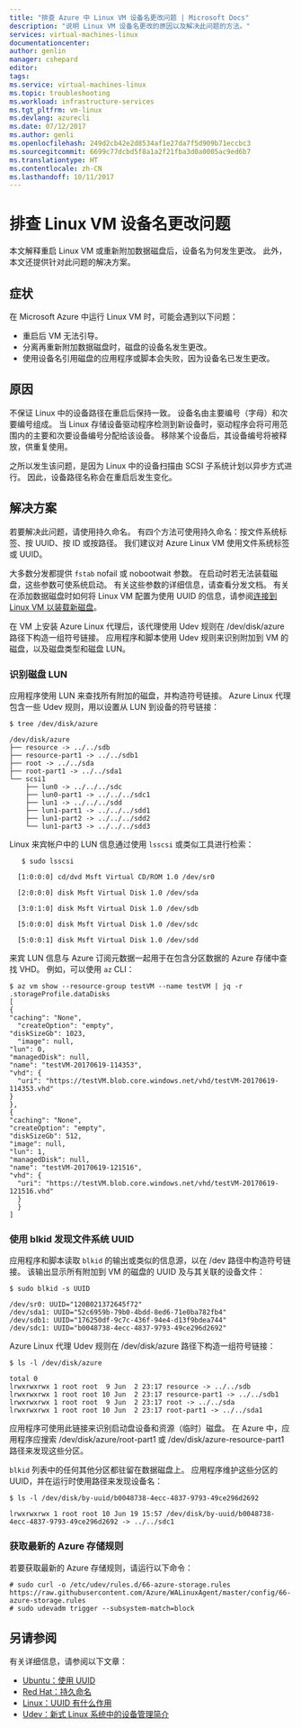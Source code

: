 ```yaml
---
title: "排查 Azure 中 Linux VM 设备名更改问题 | Microsoft Docs"
description: "说明 Linux VM 设备名更改的原因以及解决此问题的方法。"
services: virtual-machines-linux
documentationcenter: 
author: genlin
manager: cshepard
editor: 
tags: 
ms.service: virtual-machines-linux
ms.topic: troubleshooting
ms.workload: infrastructure-services
ms.tgt_pltfrm: vm-linux
ms.devlang: azurecli
ms.date: 07/12/2017
ms.author: genli
ms.openlocfilehash: 249d2cb42e2d8534af1e27da7f5d909b71eccbc3
ms.sourcegitcommit: 6699c77dcbd5f8a1a2f21fba3d0a0005ac9ed6b7
ms.translationtype: HT
ms.contentlocale: zh-CN
ms.lasthandoff: 10/11/2017
---
```

# <a name="troubleshoot-linux-vm-device-name-changes"></a>排查 Linux VM 设备名更改问题

本文解释重启 Linux VM 或重新附加数据磁盘后，设备名为何发生更改。 此外，本文还提供针对此问题的解决方案。

## <a name="symptoms"></a>症状
在 Microsoft Azure 中运行 Linux VM 时，可能会遇到以下问题：

- 重启后 VM 无法引导。
- 分离再重新附加数据磁盘时，磁盘的设备名发生更改。
- 使用设备名引用磁盘的应用程序或脚本会失败，因为设备名已发生更改。

## <a name="cause"></a>原因

不保证 Linux 中的设备路径在重启后保持一致。 设备名由主要编号（字母）和次要编号组成。 当 Linux 存储设备驱动程序检测到新设备时，驱动程序会将可用范围内的主要和次要设备编号分配给该设备。 移除某个设备后，其设备编号将被释放，供重复使用。

之所以发生该问题，是因为 Linux 中的设备扫描由 SCSI 子系统计划以异步方式进行。 因此，设备路径名称会在重启后发生变化。 

## <a name="solution"></a>解决方案

若要解决此问题，请使用持久命名。 有四个方法可使用持久命名：按文件系统标签、按 UUID、按 ID 或按路径。 我们建议对 Azure Linux VM 使用文件系统标签或 UUID。 

大多数分发都提供 `fstab` nofail 或 nobootwait 参数。 在启动时若无法装载磁盘，这些参数可使系统启动。 有关这些参数的详细信息，请查看分发文档。 有关在添加数据磁盘时如何将 Linux VM 配置为使用 UUID 的信息，请参阅[连接到 Linux VM 以装载新磁盘](add-disk.md#connect-to-the-linux-vm-to-mount-the-new-disk)。 

在 VM 上安装 Azure Linux 代理后，该代理使用 Udev 规则在 /dev/disk/azure 路径下构造一组符号链接。 应用程序和脚本使用 Udev 规则来识别附加到 VM 的磁盘，以及磁盘类型和磁盘 LUN。

### <a name="identify-disk-luns"></a>识别磁盘 LUN

应用程序使用 LUN 来查找所有附加的磁盘，并构造符号链接。 Azure Linux 代理包含一些 Udev 规则，用以设置从 LUN 到设备的符号链接：

    $ tree /dev/disk/azure

    /dev/disk/azure
    ├── resource -> ../../sdb
    ├── resource-part1 -> ../../sdb1
    ├── root -> ../../sda
    ├── root-part1 -> ../../sda1
    └── scsi1
        ├── lun0 -> ../../../sdc
        ├── lun0-part1 -> ../../../sdc1
        ├── lun1 -> ../../../sdd
        ├── lun1-part1 -> ../../../sdd1
        ├── lun1-part2 -> ../../../sdd2
        └── lun1-part3 -> ../../../sdd3                                    
                                 
Linux 来宾帐户中的 LUN 信息通过使用 `lsscsi` 或类似工具进行检索：

       $ sudo lsscsi

      [1:0:0:0] cd/dvd Msft Virtual CD/ROM 1.0 /dev/sr0

      [2:0:0:0] disk Msft Virtual Disk 1.0 /dev/sda

      [3:0:1:0] disk Msft Virtual Disk 1.0 /dev/sdb

      [5:0:0:0] disk Msft Virtual Disk 1.0 /dev/sdc

      [5:0:0:1] disk Msft Virtual Disk 1.0 /dev/sdd

来宾 LUN 信息与 Azure 订阅元数据一起用于在包含分区数据的 Azure 存储中查找 VHD。 例如，可以使用 `az` CLI：

    $ az vm show --resource-group testVM --name testVM | jq -r .storageProfile.dataDisks                                        
    [                                                                                                                                                                  
    {                                                                                                                                                                  
    "caching": "None",                                                                                                                                              
      "createOption": "empty",                                                                                                                                         
    "diskSizeGb": 1023,                                                                                                                                             
      "image": null,                                                                                                                                                   
    "lun": 0,                                                                                                                                                        
    "managedDisk": null,                                                                                                                                             
    "name": "testVM-20170619-114353",                                                                                                                    
    "vhd": {                                                                                                                                                          
      "uri": "https://testVM.blob.core.windows.net/vhd/testVM-20170619-114353.vhd"                                                       
    }                                                                                                                                                              
    },                                                                                                                                                                
    {                                                                                                                                                                   
    "caching": "None",                                                                                                                                               
    "createOption": "empty",                                                                                                                                         
    "diskSizeGb": 512,                                                                                                                                              
    "image": null,                                                                                                                                                   
    "lun": 1,                                                                                                                                                        
    "managedDisk": null,                                                                                                                                             
    "name": "testVM-20170619-121516",                                                                                                                    
    "vhd": {                                                                                                                                                           
      "uri": "https://testVM.blob.core.windows.net/vhd/testVM-20170619-121516.vhd"                                                       
      }                                                                                                                                                            
      }                                                                                                                                                             
    ]

### <a name="discover-filesystem-uuids-by-using-blkid"></a>使用 blkid 发现文件系统 UUID

应用程序和脚本读取 `blkid` 的输出或类似的信息源，以在 /dev 路径中构造符号链接。 该输出显示所有附加到 VM 的磁盘的 UUID 及与其关联的设备文件：

    $ sudo blkid -s UUID

    /dev/sr0: UUID="120B021372645f72"
    /dev/sda1: UUID="52c6959b-79b0-4bdd-8ed6-71e0ba782fb4"
    /dev/sdb1: UUID="176250df-9c7c-436f-94e4-d13f9bdea744"
    /dev/sdc1: UUID="b0048738-4ecc-4837-9793-49ce296d2692"

Azure Linux 代理 Udev 规则在 /dev/disk/azure 路径下构造一组符号链接：

    $ ls -l /dev/disk/azure

    total 0
    lrwxrwxrwx 1 root root  9 Jun  2 23:17 resource -> ../../sdb
    lrwxrwxrwx 1 root root 10 Jun  2 23:17 resource-part1 -> ../../sdb1
    lrwxrwxrwx 1 root root  9 Jun  2 23:17 root -> ../../sda
    lrwxrwxrwx 1 root root 10 Jun  2 23:17 root-part1 -> ../../sda1

应用程序可使用此链接来识别启动盘设备和资源（临时）磁盘。 在 Azure 中，应用程序应搜索 /dev/disk/azure/root-part1 或 /dev/disk/azure-resource-part1 路径来发现这些分区。

`blkid` 列表中的任何其他分区都驻留在数据磁盘上。 应用程序维护这些分区的 UUID，并在运行时使用路径来发现设备名：

    $ ls -l /dev/disk/by-uuid/b0048738-4ecc-4837-9793-49ce296d2692

    lrwxrwxrwx 1 root root 10 Jun 19 15:57 /dev/disk/by-uuid/b0048738-4ecc-4837-9793-49ce296d2692 -> ../../sdc1

    
### <a name="get-the-latest-azure-storage-rules"></a>获取最新的 Azure 存储规则

若要获取最新的 Azure 存储规则，请运行以下命令：

    # sudo curl -o /etc/udev/rules.d/66-azure-storage.rules https://raw.githubusercontent.com/Azure/WALinuxAgent/master/config/66-azure-storage.rules
    # sudo udevadm trigger --subsystem-match=block

## <a name="see-also"></a>另请参阅

有关详细信息，请参阅以下文章：

- [Ubuntu：使用 UUID](https://help.ubuntu.com/community/UsingUUID)
- [Red Hat：持久命名](https://access.redhat.com/documentation/en-US/Red_Hat_Enterprise_Linux/7/html/Storage_Administration_Guide/persistent_naming.html)
- [Linux：UUID 有什么作用](https://www.linux.com/news/what-uuids-can-do-you)
- [Udev：新式 Linux 系统中的设备管理简介](https://www.linux.com/news/udev-introduction-device-management-modern-linux-system)

